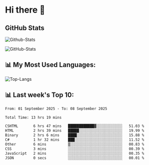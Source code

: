 # Hi there 👋

## GitHub Stats
![Github-Stats](https://github-readme-stats-sigma-five.vercel.app/api?username=ltorson&show_icons=true&theme=radical&count_private=true&show=reviews,discussions_started,discussions_answered,prs_merged,prs_merged_percentage)

![GitHub-Stats](https://github-readme-stats.vercel.app/api/wakatime?username=LeeTorson&theme=synthwave&size_weight=0.5&count_weight=0.5&title_color=36F9F6&langs_count=10&count_private=true)

## 📊 My Most Used Languages:
![Top-Langs](https://github-readme-stats-sigma-five.vercel.app/api/top-langs/?username=LTorson&layout=compact&langs_count=10)


## 📊 Last week's Top 10:
<!--START_SECTION:waka-->

```txt
From: 01 September 2025 - To: 08 September 2025

Total Time: 13 hrs 19 mins

CSHTML       6 hrs 47 mins   ████████████▓░░░░░░░░░░░░   51.03 %
HTML         2 hrs 39 mins   █████░░░░░░░░░░░░░░░░░░░░   19.99 %
Binary       2 hrs 6 mins    ████░░░░░░░░░░░░░░░░░░░░░   15.88 %
C#           1 hr 32 mins    ███░░░░░░░░░░░░░░░░░░░░░░   11.52 %
Other        6 mins          ▒░░░░░░░░░░░░░░░░░░░░░░░░   00.83 %
CSS          3 mins          ░░░░░░░░░░░░░░░░░░░░░░░░░   00.39 %
JavaScript   2 mins          ░░░░░░░░░░░░░░░░░░░░░░░░░   00.35 %
JSON         0 secs          ░░░░░░░░░░░░░░░░░░░░░░░░░   00.01 %
```

<!--END_SECTION:waka-->
